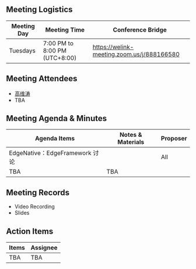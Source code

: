 ## Meeting Logistics

| Meeting Day  |  Meeting Time  | Conference Bridge  |
|---|---|---|
| Tuesdays  | 7:00 PM to 8:00 PM (UTC+8:00)   |  https://welink-meeting.zoom.us/j/888166580  |


## Meeting Attendees
- [高维涛](https://gitee.com/Gao_Victor)
- TBA

## Meeting Agenda & Minutes
|  Agenda Items  |  Notes & Materials   |  Proposer |
|---|---|---|
|  EdgeNative：EdgeFramework 讨论  |    | All |
| TBA | TBA |


## Meeting Records
- Video Recording
- Slides


## Action Items
|  Items | Assignee   |
|---|---|
| TBA  | TBA|TBA



